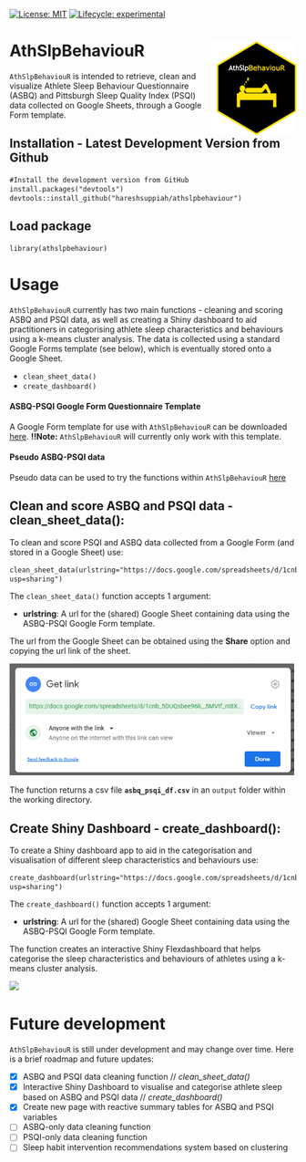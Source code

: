 <!-- badges: start -->
  [![License: MIT](https://img.shields.io/badge/License-MIT-green.svg)](https://opensource.org/licenses/MIT)
  [![Lifecycle: experimental](https://img.shields.io/badge/lifecycle-experimental-orange.svg)](https://www.tidyverse.org/lifecycle/#experimental)
  <!-- badges: end -->

# AthSlpBehaviouR <img src="man/logos/hex_logo.png" width="140px" height="165px" align="right" style="padding-left:10px;background-color:white;" />

`AthSlpBehaviouR` is intended to retrieve, clean and visualize Athlete Sleep Behaviour Questionnaire (ASBQ) and Pittsburgh Sleep Quality Index (PSQI) data collected on Google Sheets, through a Google Form template.

## Installation - Latest Development Version from Github

```{r}
#Install the development version from GitHub  
install.packages("devtools")
devtools::install_github("hareshsuppiah/athslpbehaviour")
```

## Load package
```{r}
library(athslpbehaviour)
```

# Usage

`AthSlpBehaviouR` currently has two main functions - cleaning and scoring ASBQ and PSQI data, as well as creating a Shiny dashboard to aid practitioners in categorising athlete sleep characteristics and behaviours using a k-means cluster analysis. The data is collected using a standard Google Forms template (see below), which is eventually stored onto a Google Sheet.

* `clean_sheet_data()`
* `create_dashboard()`

#### ASBQ-PSQI Google Form Questionnaire Template

A Google Form template for use with `AthSlpBehaviouR` can be downloaded [here](https://docs.google.com/forms/d/16T_0vbpiZdNipz14kSZiGCrqVgSQ3ULNbIxYYZg0y90/template/preview). **‼Note:** `AthSlpBehaviouR` will currently only work with this template.

#### Pseudo ASBQ-PSQI data

Pseudo data can be used to try the functions within `AthSlpBehaviouR` [here](https://docs.google.com/spreadsheets/d/1cnb_5DUQsbee96lL_5MVtf_nI8XmJqKmYQKFP9_INJY/edit?usp=sharing) 

## Clean and score ASBQ and PSQI data - clean_sheet_data():

To clean and score PSQI and ASBQ data collected from a Google Form (and stored in a Google Sheet) use:

```
clean_sheet_data(urlstring="https://docs.google.com/spreadsheets/d/1cnb_5DUQsbee96lL_5MVtf_nI8XmJqKmYQKFP9_INJY/edit?usp=sharing")              
```
The `clean_sheet_data()` function accepts 1 argument:

* **urlstring**: A url for the (shared) Google Sheet containing data using the ASBQ-PSQI Google Form template.

The url from the Google Sheet can be obtained using the **Share** option and copying the url link of the sheet.

<img src="man/images/copylink.PNG" width="500" />

The function returns a csv file **`asbq_psqi_df.csv`** in an `output` folder within the working directory.

## Create Shiny Dashboard - create_dashboard():

To create a Shiny dashboard app to aid in the categorisation and visualisation of different sleep characteristics and behaviours use:

```
create_dashboard(urlstring="https://docs.google.com/spreadsheets/d/1cnb_5DUQsbee96lL_5MVtf_nI8XmJqKmYQKFP9_INJY/edit?usp=sharing")             
```
The `create_dashboard()` function accepts 1 argument:

* **urlstring**: A url for the (shared) Google Sheet containing data using the ASBQ-PSQI Google Form template.

The function creates an interactive Shiny Flexdashboard that helps categorise the sleep characteristics and behaviours of athletes using a k-means cluster analysis.

<img src="man/images/ShinyDashboard2.PNG" width="700" />

# Future development

`AthSlpBehaviouR` is still under development and may change over time. Here is a brief roadmap and future updates:

- [x] ASBQ and PSQI data cleaning function // *clean_sheet_data()*
- [x] Interactive Shiny Dashboard to visualise and categorise athlete sleep based on ASBQ and PSQI data // *create_dashboard()*
- [x] Create new page with reactive summary tables for ASBQ and PSQI variables
- [ ] ASBQ-only data cleaning function
- [ ] PSQI-only data cleaning function
- [ ] Sleep habit intervention recommendations system based on clustering
